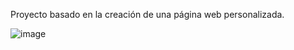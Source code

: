 Proyecto basado en la creación de una página web personalizada.

![image](https://user-images.githubusercontent.com/103459716/194707868-87635063-df60-4857-b10e-c73d92ef6d14.png)

